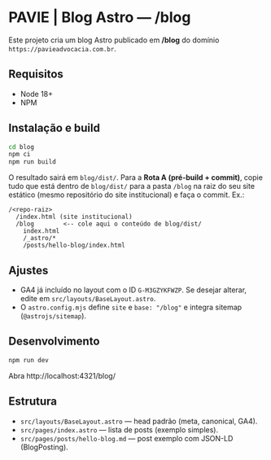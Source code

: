 # PAVIE | Blog Astro — /blog

Este projeto cria um blog Astro publicado em **/blog** do domínio `https://pavieadvocacia.com.br`.

## Requisitos
- Node 18+
- NPM

## Instalação e build
```bash
cd blog
npm ci
npm run build
```

O resultado sairá em `blog/dist/`. Para a **Rota A (pré-build + commit)**, copie tudo que está dentro de `blog/dist/` para a pasta `/blog` na raiz do seu site estático (mesmo repositório do site institucional) e faça o commit. Ex.:

```
/<repo-raiz>
  /index.html (site institucional)
  /blog        <-- cole aqui o conteúdo de blog/dist/
    index.html
    /_astro/*
    /posts/hello-blog/index.html
```

## Ajustes
- GA4 já incluído no layout com o ID `G-M3GZYKFWZP`. Se desejar alterar, edite em `src/layouts/BaseLayout.astro`.
- O `astro.config.mjs` define `site` e `base: "/blog"` e integra sitemap (`@astrojs/sitemap`).

## Desenvolvimento
```bash
npm run dev
```

Abra http://localhost:4321/blog/

## Estrutura
- `src/layouts/BaseLayout.astro` — head padrão (meta, canonical, GA4).
- `src/pages/index.astro` — lista de posts (exemplo simples).
- `src/pages/posts/hello-blog.md` — post exemplo com JSON-LD (BlogPosting).
